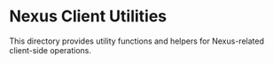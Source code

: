 # Nexus Client Utilities

This directory provides utility functions and helpers for Nexus-related client-side operations.
